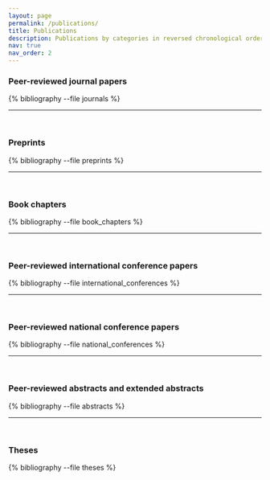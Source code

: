 ```yaml
---
layout: page
permalink: /publications/
title: Publications
description: Publications by categories in reversed chronological order. Generated by jekyll-scholar.
nav: true
nav_order: 2
---
```




<!-- _pages/publications.md -->
### Peer-reviewed journal papers
<div class="publications">

{% bibliography --file journals %}

</div>

---
<br>

### Preprints
<div class="publications">

{% bibliography --file preprints %}

</div>

---
<br>

### Book chapters
<div class="publications">

{% bibliography --file book_chapters %}

</div>

---
<br>


### Peer-reviewed international conference papers

<div class="publications">

{% bibliography --file international_conferences %}

</div>

---
<br>

### Peer-reviewed national conference papers

<div class="publications">

{% bibliography --file national_conferences %}

</div>


---
<br>

### Peer-reviewed abstracts and extended abstracts

<div class="publications">

{% bibliography --file abstracts %}

</div>

---
<br>

### Theses

<div class="publications">

{% bibliography --file theses %}

</div>